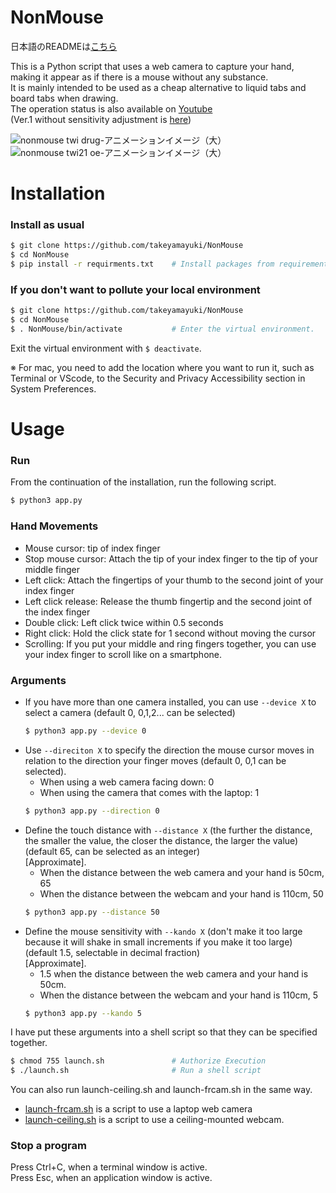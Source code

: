 # NonMouse
日本語のREADMEは[こちら](README-ja.md)  

This is a Python script that uses a web camera to capture your hand, making it appear as if there is a mouse without any substance.   
It is mainly intended to be used as a cheap alternative to liquid tabs and board tabs when drawing.    
The operation status is also available on [Youtube](https://youtu.be/ufvOJUTCF8M)  
(Ver.1 without sensitivity adjustment is [here](https://github.com/takeyamayuki/NonMouse))  

![nonmouse twi drug-アニメーションイメージ（大）](https://user-images.githubusercontent.com/22733958/121180947-7054ef80-c89c-11eb-9c7a-42a9e1f3f02a.gif)  
![nonmouse twi21 oe-アニメーションイメージ（大）](https://user-images.githubusercontent.com/22733958/121180967-75b23a00-c89c-11eb-82fa-4f5d9abda320.gif)  

# Installation

### Install as usual
```sh
$ git clone https://github.com/takeyamayuki/NonMouse
$ cd NonMouse
$ pip install -r requirments.txt    # Install packages from requirements.txt   
```
### If you don't want to pollute your local environment
```sh
$ git clone https://github.com/takeyamayuki/NonMouse
$ cd NonMouse
$ . NonMouse/bin/activate           # Enter the virtual environment. 
```
Exit the virtual environment with `$ deactivate`.  

※ For mac, you need to add the location where you want to run it, such as Terminal or VScode, to the Security and Privacy Accessibility section in System Preferences.

# Usage
### Run
From the continuation of the installation, run the following script.
```sh
$ python3 app.py
```
### Hand Movements
* Mouse cursor: tip of index finger  
* Stop mouse cursor: Attach the tip of your index finger to the tip of your middle finger      
* Left click: Attach the fingertips of your thumb to the second joint of your index finger
* Left click release: Release the thumb fingertip and the second joint of the index finger  
* Double click: Left click twice within 0.5 seconds
* Right click: Hold the click state for 1 second without moving the cursor
* Scrolling: If you put your middle and ring fingers together, you can use your index finger to scroll like on a smartphone.

### Arguments
* If you have more than one camera installed, you can use `--device X` to select a camera (default 0,  0,1,2... can be selected)   
    ```sh
    $ python3 app.py --device 0
    ```
* Use `--direciton X` to specify the direction the mouse cursor moves in relation to the direction your finger moves (default 0,  0,1 can be selected).  
    * When using a web camera facing down: 0     
    * When using the camera that comes with the laptop: 1
    ```sh
    $ python3 app.py --direction 0
    ```
* Define the touch distance with `--distance X` (the further the distance, the smaller the value, the closer the distance, the larger the value) (default 65, can be selected as an integer)   
[Approximate].
    * When the distance between the web camera and your hand is 50cm, 65
    * When the distance between the webcam and your hand is 110cm, 50
    ```sh
    $ python3 app.py --distance 50
    ```
* Define the mouse sensitivity with `--kando X` (don't make it too large because it will shake in small increments if you make it too large) (default 1.5, selectable in decimal fraction)  
[Approximate].
    * 1.5 when the distance between the web camera and your hand is 50cm.
    * When the distance between the webcam and your hand is 110cm, 5
    ```sh
    $ python3 app.py --kando 5
    ```
I have put these arguments into a shell script so that they can be specified together.  
```sh
$ chmod 755 launch.sh               # Authorize Execution
$ ./launch.sh                       # Run a shell script
```
You can also run launch-ceiling.sh and launch-frcam.sh in the same way.
* [launch-frcam.sh](launch-frcam.sh) is a script to use a laptop web camera  
* [launch-ceiling.sh](launch-ceiling.sh) is a script to use a ceiling-mounted webcam.
### Stop a program
Press Ctrl+C, when a terminal window is active.     
Press Esc, when an application window is active.    
